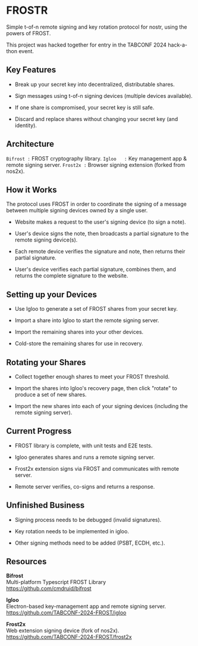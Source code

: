 # FROSTR

Simple t-of-n remote signing and key rotation protocol for nostr, using the powers of FROST.

This project was hacked together for entry in the TABCONF 2024 hack-a-thon event.

## Key Features

* Break up your secret key into decentralized, distributable shares.

* Sign messages using t-of-n signing devices (multiple devices available).

* If one share is compromised, your secret key is still safe.

* Discard and replace shares without changing your secret key (and identity).

## Architecture

`Bifrost :` FROST cryptography library.
`Igloo   :` Key management app & remote signing server.
`Frost2x :` Browser signing extension (forked from nos2x).

## How it Works

The protocol uses FROST in order to coordinate the signing of a message between multiple signing devices owned by a single user.

* Website makes a request to the user's signing device (to sign a note).

* User's device signs the note, then broadcasts a partial signature to the remote signing device(s).

* Each remote device verifies the signature and note, then returns their partial signature.

* User's device verifies each partial signature, combines them, and returns the complete signature to the website.

## Setting up your Devices

* Use Igloo to generate a set of FROST shares from your secret key.

* Import a share into Igloo to start the remote signing server.

* Import the remaining shares into your other devices.

* Cold-store the remaining shares for use in recovery.

## Rotating your Shares

* Collect together enough shares to meet your FROST threshold.

* Import the shares into Igloo's recovery page, then click "rotate" to produce a set of new shares.

* Import the new shares into each of your signing devices (including the remote signing server).

## Current Progress

* FROST library is complete, with unit tests and E2E tests.

* Igloo generates shares and runs a remote signing server.

* Frost2x extension signs via FROST and communicates with remote server.

* Remote server verifies, co-signs and returns a response.

## Unfinished Business

* Signing process needs to be debugged (invalid signatures).

* Key rotation needs to be implemented in igloo.

* Other signing methods need to be added (PSBT, ECDH, etc.).

## Resources

**Bifrost**  
Multi-platform Typescript FROST Library   
https://github.com/cmdruid/bifrost

**Igloo**  
Electron-based key-management app and remote signing server.  
https://github.com/TABCONF-2024-FROST/igloo

**Frost2x**  
Web extension signing device (fork of nos2x).  
https://github.com/TABCONF-2024-FROST/frost2x
